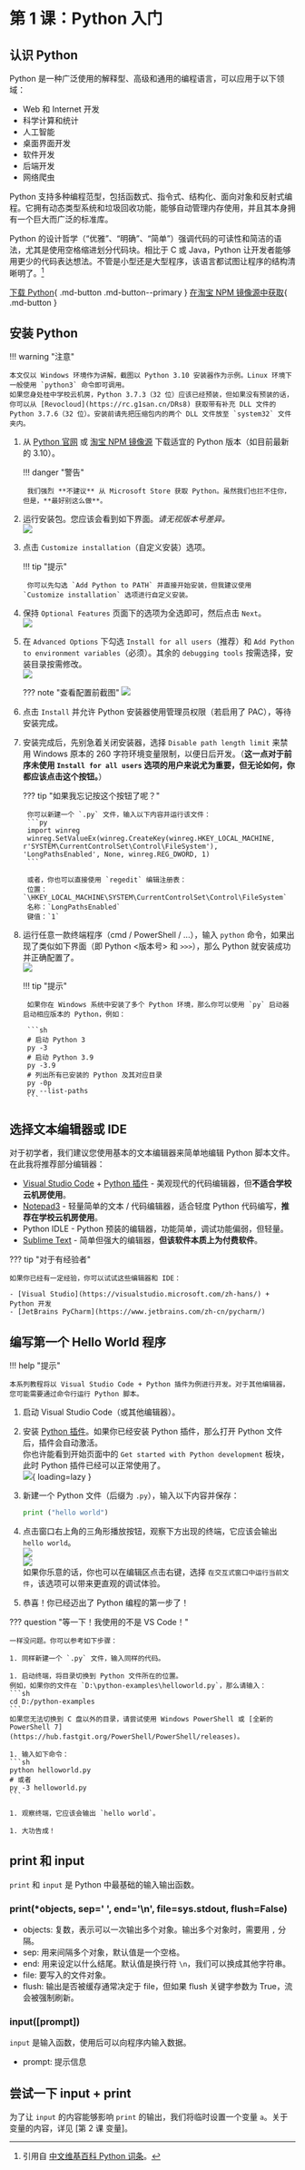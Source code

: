 # 第 1 课：Python 入门

## 认识 Python
Python 是一种广泛使用的解释型、高级和通用的编程语言，可以应用于以下领域：

- Web 和 Internet 开发
- 科学计算和统计
- 人工智能
- 桌面界面开发
- 软件开发
- 后端开发
- 网络爬虫

Python 支持多种编程范型，包括函数式、指令式、结构化、面向对象和反射式编程。它拥有动态类型系统和垃圾回收功能，能够自动管理内存使用，并且其本身拥有一个巨大而广泛的标准库。

Python 的设计哲学（“优雅”、“明确”、“简单”）强调代码的可读性和简洁的语法，尤其是使用空格缩进划分代码块。相比于 C 或 Java，Python 让开发者能够用更少的代码表达想法。不管是小型还是大型程序，该语言都试图让程序的结构清晰明了。[^1]

[下载 Python](https://www.python.org/downloads/){ .md-button .md-button--primary }
[在淘宝 NPM 镜像源中获取](https://npmmirror.com/mirrors/python/){ .md-button }

## 安装 Python

!!! warning "注意"
    
    本文仅以 Windows 环境作为讲解，截图以 Python 3.10 安装器作为示例。Linux 环境下一般使用 `python3` 命令即可调用。  
    如果您身处桂中学校云机房，Python 3.7.3（32 位）应该已经预装，但如果没有预装的话，你可以从 [Revocloud](https://rc.g1san.cn/DRs8) 获取带有补充 DLL 文件的 Python 3.7.6（32 位）。安装前请先把压缩包内的两个 DLL 文件放至 `system32` 文件夹内。

1. 从 [Python 官网](https://www.python.org/downloads/) 或 [淘宝 NPM 镜像源](https://npmmirror.com/mirrors/python/) 下载适宜的 Python 版本（如目前最新的 3.10）。
    
    !!! danger "警告"

        我们强烈 **不建议** 从 Microsoft Store 获取 Python。虽然我们也拦不住你，但是，**最好别这么做**。

2. 运行安装包。您应该会看到如下界面。*请无视版本号差异。*  
    ![](pic/01-1.png)

3. 点击 `Customize installation`（自定义安装）选项。

    !!! tip "提示"

        你可以先勾选 `Add Python to PATH` 并直接开始安装，但我建议使用 `Customize installation` 选项进行自定义安装。

4. 保持 `Optional Features` 页面下的选项为全选即可，然后点击 `Next`。  
    ![](pic/01-2.png)

5. 在 `Advanced Options` 下勾选 `Install for all users`（推荐）和 `Add Python to environment variables`（必须）。其余的 `debugging tools` 按需选择，安装目录按需修改。  
    ![](pic/01-3-after.png)

    ??? note "查看配置前截图"
        ![](pic/01-3-before.png)

6. 点击 `Install` 并允许 Python 安装器使用管理员权限（若启用了 PAC），等待安装完成。
    <!-- 安装完成的截图懒得截了 xD -->

7. 安装完成后，先别急着关闭安装器，选择 `Disable path length limit` 来禁用 Windows 原本的 260 字符环境变量限制，以便日后开发。（**这一点对于前序未使用 `Install for all users` 选项的用户来说尤为重要，但无论如何，你都应该点击这个按钮。**）  

    ??? tip "如果我忘记按这个按钮了呢？"

        你可以新建一个 `.py` 文件，输入以下内容并运行该文件：
        ```py
        import winreg
        winreg.SetValueEx(winreg.CreateKey(winreg.HKEY_LOCAL_MACHINE, r'SYSTEM\CurrentControlSet\Control\FileSystem'), 'LongPathsEnabled', None, winreg.REG_DWORD, 1)
        ```

        或者，你也可以直接使用 `regedit` 编辑注册表：  
        位置：`\HKEY_LOCAL_MACHINE\SYSTEM\CurrentControlSet\Control\FileSystem`  
        名称：`LongPathsEnabled`  
        键值：`1`
        
8. 运行任意一款终端程序（cmd / PowerShell / ...），输入 `python` 命令，如果出现了类似如下界面（即 Python <版本号> 和 `>>>`），那么 Python 就安装成功并正确配置了。  
    ![](pic/01-4.png)

    !!! tip "提示"

        如果你在 Windows 系统中安装了多个 Python 环境，那么你可以使用 `py` 启动器启动相应版本的 Python，例如：

        ```sh
        # 启动 Python 3
        py -3
        # 启动 Python 3.9
        py -3.9
        # 列出所有已安装的 Python 及其对应目录
        py -0p 
        py --list-paths
        ```

## 选择文本编辑器或 IDE

对于初学者，我们建议您使用基本的文本编辑器来简单地编辑 Python 脚本文件。在此我将推荐部分编辑器：

- [Visual Studio Code](https://code.visualstudio.com) + [Python 插件](https://marketplace.visualstudio.com/items?itemName=ms-python.python) - 美观现代的代码编辑器，但**不适合学校云机房使用**。
- [Notepad3](https://www.rizonesoft.com/downloads/notepad3/) - 轻量简单的文本 / 代码编辑器，适合轻度 Python 代码编写，**推荐在学校云机房使用**。
- Python IDLE - Python 预装的编辑器，功能简单，调试功能偏弱，但轻量。
- [Sublime Text](https://www.sublimetext.com) - 简单但强大的编辑器，**但该软件本质上为付费软件**。

??? tip "对于有经验者"

    如果你已经有一定经验，你可以试试这些编辑器和 IDE：

    - [Visual Studio](https://visualstudio.microsoft.com/zh-hans/) + Python 开发
    - [JetBrains PyCharm](https://www.jetbrains.com/zh-cn/pycharm/)

## 编写第一个 Hello World 程序
!!! help "提示"

    本系列教程将以 Visual Studio Code + Python 插件为例进行开发。对于其他编辑器，您可能需要通过命令行运行 Python 脚本。

1. 启动 Visual Studio Code（或其他编辑器）。

1. 安装 [Python 插件](https://marketplace.visualstudio.com/items?itemName=ms-python.python)。如果你已经安装 Python 插件，那么打开 Python 文件后，插件会自动激活。  
你也许能看到开始页面中的 `Get started with Python development` 板块，此时 Python 插件已经可以正常使用了。  
    ![](pic/01-5.png){ loading=lazy }

1. 新建一个 Python 文件（后缀为 `.py`），输入以下内容并保存：
    ```py
    print ("hello world")
    ```

1. 点击窗口右上角的三角形播放按钮，观察下方出现的终端，它应该会输出 `hello world`。  
    ![](pic/01-6.png)  
    ![](pic/01-7.png)  
如果你乐意的话，你也可以在编辑区点击右键，选择 `在交互式窗口中运行当前文件`，该选项可以带来更直观的调试体验。

1. 恭喜！你已经迈出了 Python 编程的第一步了！

??? question "等一下！我使用的不是 VS Code！"

    一样没问题。你可以参考如下步骤：

    1. 同样新建一个 `.py` 文件，输入同样的代码。
    
    1. 启动终端，将目录切换到 Python 文件所在的位置。  
    例如，如果你的文件在 `D:\python-examples\helloworld.py`，那么请输入：
    ```sh
    cd D:/python-examples
    ```
    如果您无法切换到 C 盘以外的目录，请尝试使用 Windows PowerShell 或 [全新的 PowerShell 7](https://hub.fastgit.org/PowerShell/PowerShell/releases)。

    1. 输入如下命令：
    ```sh
    python helloworld.py
    # 或者
    py -3 helloworld.py
    ```

    1. 观察终端，它应该会输出 `hello world`。

    1. 大功告成！

## print 和 input

`print` 和 `input` 是 Python 中最基础的输入输出函数。

### print(*objects, sep=' ', end='\n', file=sys.stdout, flush=False)

- objects: 复数，表示可以一次输出多个对象。输出多个对象时，需要用 `,` 分隔。
- sep: 用来间隔多个对象，默认值是一个空格。
- end: 用来设定以什么结尾。默认值是换行符 `\n`，我们可以换成其他字符串。
- file: 要写入的文件对象。
- flush: 输出是否被缓存通常决定于 file，但如果 flush 关键字参数为 True，流会被强制刷新。

### input(\[prompt\])
`input` 是输入函数，使用后可以向程序内输入数据。

- prompt: 提示信息

## 尝试一下 input + print
为了让 `input` 的内容能够影响 `print` 的输出，我们将临时设置一个变量 `a`。关于变量的内容，详见 [第 2 课 变量]。

[^1]: 引用自 [中文维基百科 Python 词条](https://zh.wikipedia.org/wiki/Python)。